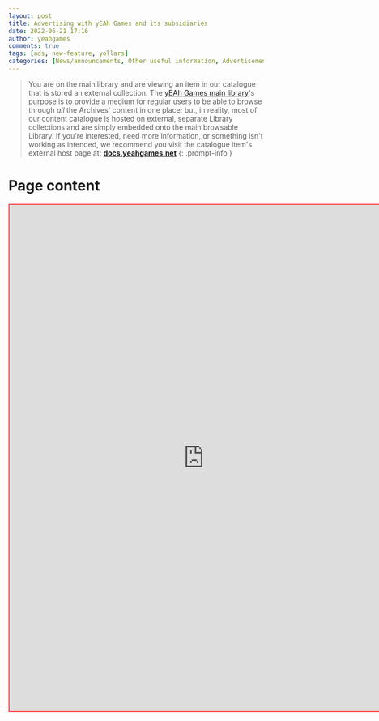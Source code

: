 ```yaml
---
layout: post
title: Advertising with yEAh Games and its subsidiaries
date: 2022-06-21 17:16
author: yeahgames
comments: true
tags: [ads, new-feature, yollars]
categories: [News/announcements, Other useful information, Advertisements]
---
```


> You are on the main library and are viewing an item in our catalogue that is stored an external collection. The [yEAh Games main library](https://library.yeahgames.net)'s purpose is to provide a medium for regular users to be able to browse through *all* the Archives' content in one place; but, in reality, most of our content catalogue is hosted on external, separate Library collections and are simply embedded onto the main browsable Library. If you're interested, need more information, or something isn't working as intended, we recommend you visit the catalogue item's external host page at: **[docs.yeahgames.net](docs.yeahgames.net/docs/advertising/about)**
{: .prompt-info }



# Page content
<iframe src="https://docs-collections.yeahgames.net/docs/advertising/about#advertising-with-yeah-games-and-its-subsidiaries" style="border:2px #ff4747 solid;" name="myiFrame" scrolling="yes" frameborder="1" marginheight="0px" marginwidth="0px" height="1000px" width="767px" allowfullscreen></iframe>
